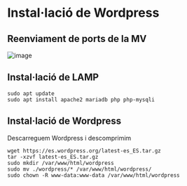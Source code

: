 # Instal·lació de Wordpress

## Reenviament de ports de la MV

![image](https://github.com/user-attachments/assets/9e882cf5-cf08-417f-bb6a-8ba1b8660e18)

## Instal·lació de LAMP

```
sudo apt update
sudo apt install apache2 mariadb php php-mysqli
```

## Instal·lació de Wordpress

Descarreguem Wordpress i descomprimim

```
wget https://es.wordpress.org/latest-es_ES.tar.gz
tar -xzvf latest-es_ES.tar.gz
sudo mkdir /var/www/html/wordpress
sudo mv ./wordpress/* /var/www/html/wordpress/
sudo chown -R www-data:www-data /var/www/html/wordpress
```

